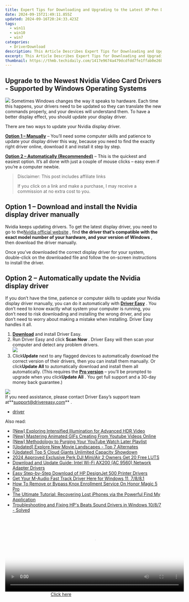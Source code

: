 ```yaml
---
title: Expert Tips for Downloading and Upgrading to the Latest XP-Pen Drivers
date: 2024-09-15T21:49:11.855Z
updated: 2024-09-16T20:24:33.423Z
tags:
  - win11
  - win10
  - win7
categories:
  - DriverDownload
description: This Article Describes Expert Tips for Downloading and Upgrading to the Latest XP-Pen Drivers
excerpt: This Article Describes Expert Tips for Downloading and Upgrading to the Latest XP-Pen Drivers
thumbnail: https://thmb.techidaily.com/1417e9674a479dcdfdd7fe1ffab0e26b723730f6b6eee67595d026f30ea77ba0.jpg
---
```


## Upgrade to the Newest Nvidia Video Card Drivers - Supported by Windows Operating Systems

![](https://images.drivereasy.com/wp-content/uploads/2018/08/img_5b7e946a16130-300x190.jpg) Sometimes Windows changes the way it speaks to hardware. Each time this happens, your drivers need to be updated so they can translate the new commands properly, and your devices will understand them. To have a better display effect, you should update your display driver.

There are two ways to update your Nvidia display driver.

[**Option 1 – Manually**](https://tools.techidaily.com/drivereasy/download/) – You’ll need some computer skills and patience to update your display driver this way, because you need to find the exactly right driver online, download it and install it step by step.

[**Option 2 – Automatically (Recommended)**](https://www.drivereasy.com/knowledge/nvidia-display-driver-download-and-install-for-windows/#o2) – This is the quickest and easiest option. It’s all done with just a couple of mouse clicks – easy even if you’re a computer newbie.

>  Disclaimer: This post includes affiliate links
>
>  If you click on a link and make a purchase, I may receive a commission at no extra cost to you.
>

## Option 1 – Download and install the Nvidia display driver manually

 Nvidia keeps updating drivers. To get the latest display driver, you need to go to the[Nvidia official website](https://www.nvidia.com/Download/index.aspx?lang=en-us) , find **the driver that’s compatible with the exact model number of your hardware, and your version of Windows** , then download the driver manually.

 Once you’ve downloaded the correct display driver for your system, double-click on the downloaded file and follow the on-screen instructions to install the driver.

## Option 2 – Automatically update the Nvidia display driver

 If you don’t have the time, patience or computer skills to update your Nvidia display driver manually, you can do it automatically with **[Driver Easy](https://tools.techidaily.com/drivereasy/download/)**  . You don’t need to know exactly what system your computer is running, you don’t need to risk downloading and installing the wrong driver, and you don’t need to worry about making a mistake when installing. Driver Easy handles it all.

1. **[Download](https://tools.techidaily.com/drivereasy/download/)**  and install Driver Easy.
2. Run Driver Easy and click **Scan Now** . Driver Easy will then scan your computer and detect any problem drivers.  
![](https://images.drivereasy.com/wp-content/uploads/2018/09/img_5ba09ca3136e1.jpg)
3. Click**Update** next to any flagged devices to automatically download the correct version of their drivers, then you can install them manually. Or click**Update All** to automatically download and install them all automatically. (This requires the **[Pro version](https://tools.techidaily.com/drivereasy/download/)**  – you’ll be prompted to upgrade when you click**Update All** . You get full support and a 30-day money back guarantee.)  

![](https://images.drivereasy.com/wp-content/uploads/2018/09/img_5bacace00b167.jpg)  
 If you need assistance, please contact Driver Easy’s support team at**<support@drivereasy.com>** .

* [driver](https://tools.techidaily.com/drivereasy/download/)

<ins class="adsbygoogle"
     style="display:block"
     data-ad-format="autorelaxed"
     data-ad-client="ca-pub-7571918770474297"
     data-ad-slot="1223367746"></ins>

<ins class="adsbygoogle"
     style="display:block"
     data-ad-client="ca-pub-7571918770474297"
     data-ad-slot="8358498916"
     data-ad-format="auto"
     data-full-width-responsive="true"></ins>

<span class="atpl-alsoreadstyle">Also read:</span>
<div><ul>
<li><a href="https://article-helps.techidaily.com/new-exploring-intensified-illumination-for-advanced-hdr-video/"><u>[New] Exploring Intensified Illumination for Advanced HDR Video</u></a></li>
<li><a href="https://facebook-record-videos.techidaily.com/new-mastering-animated-gifs-creating-from-youtube-videos-online/"><u>[New] Mastering Animated GIFs Creating From Youtube Videos Online</u></a></li>
<li><a href="https://youtube-help.techidaily.com/new-methodology-to-purging-your-youtube-watch-later-playlist/"><u>[New] Methodology to Purging Your YouTube Watch Later Playlist</u></a></li>
<li><a href="https://facebook-record-videos.techidaily.com/updated-explore-new-movie-landscapes-top-7-alternates/"><u>[Updated] Explore New Movie Landscapes - Top 7 Alternates</u></a></li>
<li><a href="https://some-approaches.techidaily.com/updated-top-5-cloud-giants-unlimited-capacity-showdown/"><u>[Updated] Top 5 Cloud Giants Unlimited Capacity Showdown</u></a></li>
<li><a href="https://article-helps.techidaily.com/2024-approved-exclusive-perk-dji-miniair-2-owners-get-20-free-luts/"><u>2024 Approved Exclusive Perk DJI Mini/Air 2 Owners Get 20 Free LUTS</u></a></li>
<li><a href="https://win-amazing.techidaily.com/download-and-update-guide-intel-wi-fi-ax200-ac-9560-network-adapter-drivers/"><u>Download and Update Guide: Intel Wi-Fi AX200 (AC 9560) Network Adapter Drivers</u></a></li>
<li><a href="https://win-amazing.techidaily.com/easy-step-by-step-download-of-hp-designjet-500-printer-drivers/"><u>Easy Step-by-Step Download of HP DesignJet 500 Printer Drivers</u></a></li>
<li><a href="https://win-amazing.techidaily.com/1722964975728-get-your-m-audio-fast-track-driver-here-for-windows-11-7881/"><u>Get Your M-Audio Fast Track Driver Here for Windows 11, 7/8/8.1</u></a></li>
<li><a href="https://unlock-android.techidaily.com/how-to-remove-or-bypass-knox-enrollment-service-on-honor-magic-5-pro-by-drfone-android/"><u>How To Remove or Bypass Knox Enrollment Service On Honor Magic 5 Pro</u></a></li>
<li><a href="https://fox-that.techidaily.com/the-ultimate-tutorial-recovering-lost-iphones-via-the-powerful-find-my-application/"><u>The Ultimate Tutorial: Recovering Lost iPhones via the Powerful Find My Application</u></a></li>
<li><a href="https://win-amazing.techidaily.com/troubleshooting-and-fixing-hps-beats-sound-drivers-in-windows-1087-solved/"><u>Troubleshooting and Fixing HP's Beats Sound Drivers in Windows 10/8/7 - Solved</u></a></li>
</ul></div>

<!-- affiliate ads begin -->
<span id="1983575">
					<video width="576" height="240" style="cursor:pointer"
           poster="//a.impactradius-go.com/display-clicktoplayimage/1983575.png"
           onclick="if(!this.playClicked){this.play();this.setAttribute('controls',true);this.playClicked=true;}">
	   <source src="//a.impactradius-go.com/display-ad/22993-1983575">
	   <img src="//a.impactradius-go.com/display-clicktoplayimage/1983575.png" style="border: none; height: 100%; width: 100%; object-fit: contain">
	</video>
	<div style="width:360px;text-align:center"><a href="javascript:window.open(decodeURIComponent('https%3A%2F%2Fhomestyler.sjv.io%2Fc%2F5597632%2F1983575%2F22993'), '_blank');void(0);">Click here</a></div>
</span>
<img height="0" width="0" src="https://imp.pxf.io/i/5597632/1983575/22993" style="position:absolute;visibility:hidden;" border="0" />
<!-- affiliate ads end -->

